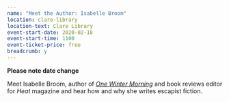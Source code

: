 ```yaml
---
name: "Meet the Author: Isabelle Broom"
location: clare-library
location-text: Clare Library
event-start-date: 2020-02-18
event-start-time: 1100
event-ticket-price: free
breadcrumb: y
---
```


**Please note date change**

Meet Isabelle Broom, author of [<cite>One Winter Morning</cite>](https://suffolk.spydus.co.uk/cgi-bin/spydus.exe/ENQ/OPAC/BIBENQ?BRN=2632921) and book reviews editor for <cite>Heat</cite> magazine and hear how and why she writes escapist fiction.

